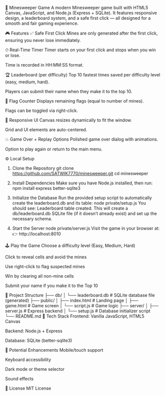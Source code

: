 🧨 Minesweeper Game
A modern Minesweeper game built with HTML5 Canvas, JavaScript, and Node.js (Express + SQLite). It features responsive design, a leaderboard system, and a safe first click — all designed for a smooth and fair gaming experience.

🎮 Features
✅ Safe First Click
Mines are only generated after the first click, ensuring you never lose immediately.

⏱ Real-Time Timer
Timer starts on your first click and stops when you win or lose.

Time is recorded in HH:MM:SS format.

🏆 Leaderboard (per difficulty)
Top 10 fastest times saved per difficulty level (easy, medium, hard).

Players can submit their name when they make it to the top 10.

🚩 Flag Counter
Displays remaining flags (equal to number of mines).

Flags can be toggled via right-click.

🎨 Responsive UI
Canvas resizes dynamically to fit the window.

Grid and UI elements are auto-centered.

💥 Game Over + Replay Options
Polished game over dialog with animations.

Option to play again or return to the main menu.

⚙️ Local Setup
1. Clone the Repository
git clone https://github.com/SATWIK7770/minesweeper.git
cd minesweeper

2. Install Dependencies
Make sure you have Node.js installed, then run:
npm install express better-sqlite3

3. Initialize the Database
Run the provided setup script to automatically create the leaderboard.db and its table:
node private/setup.js
You should see:
Leaderboard table created.
This will create a db/leaderboard.db SQLite file (if it doesn’t already exist) and set up the necessary schema.

4. Start the Server
node private/server.js
Visit the game in your browser at:
👉 http://localhost:8010

🕹 Play the Game
Choose a difficulty level (Easy, Medium, Hard)

Click to reveal cells and avoid the mines

Use right-click to flag suspected mines

Win by clearing all non-mine cells

Submit your name if you make it to the Top 10

📁 Project Structure
├── db/
│   └── leaderboard.db         # SQLite database file (generated)
├── public/
│   ├── index.html             # Landing page
│   ├── game.html              # Game screen
│   └── script.js              # Game logic
├── server/
│   ├── server.js              # Express backend
│   └── setup.js               # Database initializer script
└── README.md
🧪 Tech Stack
Frontend: Vanilla JavaScript, HTML5 Canvas

Backend: Node.js + Express

Database: SQLite (better-sqlite3)

🔮 Potential Enhancements
Mobile/touch support

Keyboard accessibility

Dark mode or theme selector

Sound effects

📄 License
MIT License
